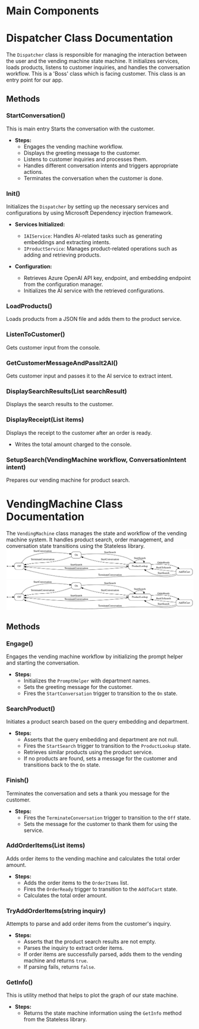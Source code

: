 # Main Components

# Dispatcher Class Documentation

The `Dispatcher` class is responsible for managing the interaction between the user and the vending machine state machine. It initializes services, loads products, listens to customer inquiries, and handles the conversation workflow.
This is a 'Boss' class which is facing customer. This class is an entry point for our app.

## Methods

### StartConversation()

This is main entry Starts the conversation with the customer.

- **Steps:**
  - Engages the vending machine workflow.
  - Displays the greeting message to the customer.
  - Listens to customer inquiries and processes them.
  - Handles different conversation intents and triggers appropriate actions.
  - Terminates the conversation when the customer is done.


### Init()

Initializes the `Dispatcher` by setting up the necessary services and configurations by using Microsoft Dependency injection framework.

- **Services Initialized:**
  - `IAIService`: Handles AI-related tasks such as generating embeddings and extracting intents.
  - `IProductService`: Manages product-related operations such as adding and retrieving products.

- **Configuration:**
  - Retrieves Azure OpenAI API key, endpoint, and embedding endpoint from the configuration manager.
  - Initializes the AI service with the retrieved configurations.

### LoadProducts()

Loads products from a JSON file and adds them to the product service.

### ListenToCustomer()

Gets customer input from the console.

### GetCustomerMessageAndPassIt2AI()

Gets customer input and passes it to the AI service to extract intent.

### DisplaySearchResults(List<ProductSearchResult> searchResult)

Displays the search results to the customer.

### DisplayReceipt(List<OrderItem> items)

Displays the receipt to the customer after an order is ready.
  - Writes the total amount charged to the console.

### SetupSearch(VendingMachine workflow, ConversationIntent intent)

Prepares our vending machine for product search.

# VendingMachine Class Documentation

The `VendingMachine` class manages the state and workflow of the vending machine system. It handles product search, order management, and conversation state transitions using the Stateless library.
![Vendor Machine graph](./vending-machine.svg)
<img src="./vending-machine.svg">

## Methods

### Engage()

Engages the vending machine workflow by initializing the prompt helper and starting the conversation.

- **Steps:**
  - Initializes the `PromptHelper` with department names.
  - Sets the greeting message for the customer.
  - Fires the `StartConversation` trigger to transition to the `On` state.

### SearchProduct()

Initiates a product search based on the query embedding and department.

- **Steps:**
  - Asserts that the query embedding and department are not null.
  - Fires the `StartSearch` trigger to transition to the `ProductLookup` state.
  - Retrieves similar products using the product service.
  - If no products are found, sets a message for the customer and transitions back to the `On` state.

### Finish()

Terminates the conversation and sets a thank you message for the customer.

- **Steps:**
  - Fires the `TerminateConversation` trigger to transition to the `Off` state.
  - Sets the message for the customer to thank them for using the service.

### AddOrderItems(List<OrderItem> items)

Adds order items to the vending machine and calculates the total order amount.

- **Steps:**
  - Adds the order items to the `OrderItems` list.
  - Fires the `OrderReady` trigger to transition to the `AddToCart` state.
  - Calculates the total order amount.

### TryAddOrderItems(string inquiry)

Attempts to parse and add order items from the customer's inquiry.

- **Steps:**
  - Asserts that the product search results are not empty.
  - Parses the inquiry to extract order items.
  - If order items are successfully parsed, adds them to the vending machine and returns `true`.
  - If parsing fails, returns `false`.

### GetInfo()

This is utility method that helps to plot the graph of our state machine.

- **Steps:**
  - Returns the state machine information using the `GetInfo` method from the Stateless library.

